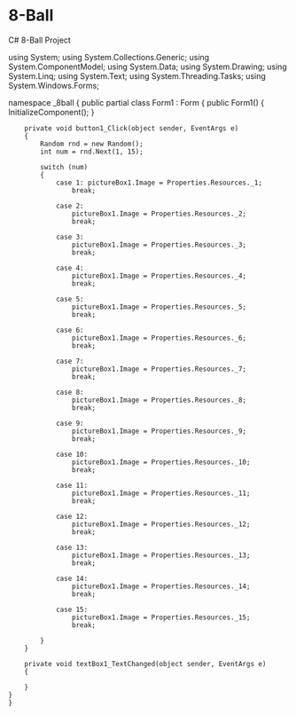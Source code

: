 # 8-Ball
C# 8-Ball Project

using System;
using System.Collections.Generic;
using System.ComponentModel;
using System.Data;
using System.Drawing;
using System.Linq;
using System.Text;
using System.Threading.Tasks;
using System.Windows.Forms;

namespace _8ball
{
    public partial class Form1 : Form
    {
        public Form1()
        {
            InitializeComponent();
        }

        private void button1_Click(object sender, EventArgs e)
        {
            Random rnd = new Random();
            int num = rnd.Next(1, 15);

            switch (num)
            {
                case 1: pictureBox1.Image = Properties.Resources._1;
                    break;

                case 2:
                    pictureBox1.Image = Properties.Resources._2;
                    break;

                case 3:
                    pictureBox1.Image = Properties.Resources._3;
                    break;

                case 4:
                    pictureBox1.Image = Properties.Resources._4;
                    break;

                case 5:
                    pictureBox1.Image = Properties.Resources._5;
                    break;

                case 6:
                    pictureBox1.Image = Properties.Resources._6;
                    break;

                case 7:
                    pictureBox1.Image = Properties.Resources._7;
                    break;

                case 8:
                    pictureBox1.Image = Properties.Resources._8;
                    break;

                case 9:
                    pictureBox1.Image = Properties.Resources._9;
                    break;

                case 10:
                    pictureBox1.Image = Properties.Resources._10;
                    break;

                case 11:
                    pictureBox1.Image = Properties.Resources._11;
                    break;

                case 12:
                    pictureBox1.Image = Properties.Resources._12;
                    break;

                case 13:
                    pictureBox1.Image = Properties.Resources._13;
                    break;

                case 14:
                    pictureBox1.Image = Properties.Resources._14;
                    break;

                case 15:
                    pictureBox1.Image = Properties.Resources._15;
                    break;

            }
        }

        private void textBox1_TextChanged(object sender, EventArgs e)
        {

        }
    }
    }

